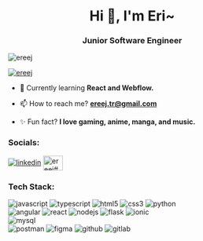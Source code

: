 <h1 align="center">Hi 👋, I'm Eri~ </h1>
<h3 align="center">Junior Software Engineer</h3>

<p align="left"> <img src="https://komarev.com/ghpvc/?username=ereej&label=Profile%20views&color=0e75b6&style=flat" alt="ereej" /> </p>

<p align="left"> <a href="https://github.com/ryo-ma/github-profile-trophy"><img src="https://github-profile-trophy.vercel.app/?username=ereej" alt="ereej" /></a> </p>
  
- 🌱 Currently learning **React and Webflow.**

- 📫 How to reach me? **ereej.tr@gmail.com**

- ✨ Fun fact? **I love gaming, anime, manga, and music.**

<h3 align="left">Socials:</h3>
<p align="left">
<a href="https://linkedin.com/in/erij-tarhouni-bb0b151b2/" target="blank"><img alt="linkedin" src="https://img.shields.io/badge/linkedin-%230077B5.svg?style=for-the-badge&logo=linkedin&logoColor=white)"/></a>
<a href="https://discord.gg/ereej#8729" target="blank"><img align="center" src="https://raw.githubusercontent.com/rahuldkjain/github-profile-readme-generator/master/src/images/icons/Social/discord.svg" alt="ereej#8729" height="30" width="40" /></a>
</p>

<h3 align="left">Tech Stack:</h3>
<img alt="javascript" src="https://img.shields.io/badge/javascript-%23323330.svg?style=for-the-badge&logo=javascript&logoColor=%23F7DF1E)"/>
<img alt="typescript" src="https://img.shields.io/badge/typescript-%23007ACC.svg?style=for-the-badge&logo=typescript&logoColor=white)"/>
<img alt="html5" src="https://img.shields.io/badge/html5-%23E34F26.svg?style=for-the-badge&logo=html5&logoColor=white)"/>
<img alt="css3" src="https://img.shields.io/badge/css3-%231572B6.svg?style=for-the-badge&logo=css3&logoColor=white)"/>
<img alt="python" src="https://img.shields.io/badge/python-3670A0?style=for-the-badge&logo=python&logoColor=ffdd54)"/>
<br>
<img alt="angular" src="https://img.shields.io/badge/angular-%23DD0031.svg?style=for-the-badge&logo=angular&logoColor=white)"/>
<img alt="react" src="https://img.shields.io/badge/react-%2320232a.svg?style=for-the-badge&logo=react&logoColor=%2361DAFB)"/>
<img alt="nodejs" src="https://img.shields.io/badge/node.js-6DA55F?style=for-the-badge&logo=node.js&logoColor=white)"/>
<img alt="flask" src="https://img.shields.io/badge/flask-%23000.svg?style=for-the-badge&logo=flask&logoColor=white)"/>
<img alt="ionic" src="https://img.shields.io/badge/Ionic-%233880FF.svg?style=for-the-badge&logo=Ionic&logoColor=white)"/>
<br>
<img alt="mysql" src="https://img.shields.io/badge/mysql-4479A1.svg?style=for-the-badge&logo=mysql&logoColor=white)"/>
<br>
<img alt="postman" src="https://img.shields.io/badge/Postman-FF6C37?style=for-the-badge&logo=postman&logoColor=white)"/>
<img alt="figma" src="https://img.shields.io/badge/figma-%23F24E1E.svg?style=for-the-badge&logo=figma&logoColor=white)"/>
<img alt="github" src="https://img.shields.io/badge/github-%23121011.svg?style=for-the-badge&logo=github&logoColor=white)"/>
<img alt="gitlab" src="https://img.shields.io/badge/gitlab-%23181717.svg?style=for-the-badge&logo=gitlab&logoColor=white)"/>

